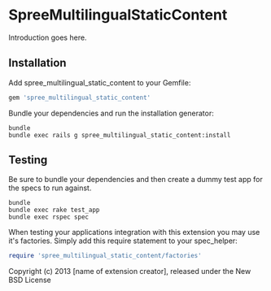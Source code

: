 SpreeMultilingualStaticContent
==============================

Introduction goes here.

Installation
------------

Add spree_multilingual_static_content to your Gemfile:

```ruby
gem 'spree_multilingual_static_content'
```

Bundle your dependencies and run the installation generator:

```shell
bundle
bundle exec rails g spree_multilingual_static_content:install
```

Testing
-------

Be sure to bundle your dependencies and then create a dummy test app for the specs to run against.

```shell
bundle
bundle exec rake test_app
bundle exec rspec spec
```

When testing your applications integration with this extension you may use it's factories.
Simply add this require statement to your spec_helper:

```ruby
require 'spree_multilingual_static_content/factories'
```

Copyright (c) 2013 [name of extension creator], released under the New BSD License
